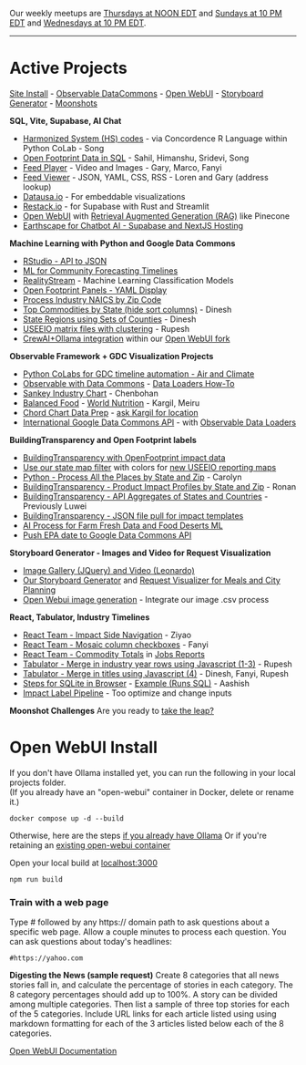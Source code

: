 Our weekly meetups are [Thursdays at NOON EDT](/io/coders/) and [Sundays at 10 PM EDT](/io/coders/) and [Wednesdays at 10 PM EDT](/io/coders).

<hr style="margin-bottom:20px">

# Active Projects


[Site Install](../localsite/start/steps/) - [Observable DataCommons](/data-commons/dist/) - [Open WebUI](src/) - [Storyboard Generator](/data-pipeline/research) - [Moonshots](/community/projects/)

**SQL, Vite, Supabase, AI Chat**
- [Harmonized System (HS) codes](/requests/products/) - via Concordence R Language within Python CoLab - Song
- [Open Footprint Data in SQL](/useeio.js/footprint) - Sahil, Himanshu, Sridevi, Song
- [Feed Player](../feed/) - Video and Images - Gary, Marco, Fanyi
- [Feed Viewer](../feed/view/#feed=nasa) - JSON, YAML, CSS, RSS - Loren and Gary (address lookup) 
- [Datausa.io](https://datausa.io) - For embeddable visualizations
- [Restack.io](https://www.restack.io/docs/supabase-knowledge-supabase-rust-sdk-guide) - for Supabase with Rust and Streamlit
- [Open WebUI](src) with [Retrieval Augmented Generation (RAG)](https://docs.openwebui.com/tutorial/rag/) like Pinecone
- [Earthscape for Chatbot AI - Supabase and NextJS Hosting](/earthscape/app/)
<!--
- [ChatAll - Share simultaneous AI Chats with Chatbot UI](https://github.com/sunner/ChatALL)
-->

<!-- 
openai
Docker path: https://chat.openai.com/share/61b0997f-ea9b-49f7-9bcb-12fa0519a2d1 

Matthew Berman list of true Agents: 
https://youtu.be/_AOA6M9Ta2I?si=Bh8SMhyD3GmuCLks&t=378
-->

<!--
CSV Files to use for Timelines, Observable, and AI Training at: [industries/naics/US/counties](https://github.com/ModelEarth/community-data/tree/master/industries/naics/US/counties)  
Pre-processed data for county industry levels, based on employment, establishments and payroll.-->

**Machine Learning with Python and Google Data Commons**

- [RStudio - API to JSON](/localsite/info/data/flowsa/)
- [ML for Community Forecasting Timelines](../data-pipeline/timelines/)
- [RealityStream](/RealityStream/) - Machine Learning Classification Models
- [Open Footprint Panels - YAML Display](/OpenFootprint)
- [Process Industry NAICS by Zip Code](/data-pipeline/industries/naics)
- [Top Commodities by State (hide sort columns)](/data-pipeline/research/economy) - Dinesh
- [State Regions using Sets of Counties](/community-data/us/edd/) - Dinesh
- [USEEIO matrix files with clustering](/machine-learning/python/cluster/) - <!--Honglin-->Rupesh
- [CrewAI+Ollama integration](https://lightning.ai/lightning-ai/studios/ai-agents-powered-by-crewai) within our [Open WebUI fork](src)

**Observable Framework + GDC Visualization Projects**

- [Python CoLabs for GDC timeline automation - Air and Climate](/data-commons/dist/air)
- [Observable with Data Commons](/data-commons/) - [Data Loaders How-To](/data-commons/dist/air/)
- [Sankey Industry Chart](/useeio.js/charts/echarts/sankey-nodeAlign-left.html) - Chenbohan
- [Balanced Food](/balance/) - [World Nutrition](/data-commons/dist/food) - Kargil, Meiru
- [Chord Chart Data Prep](/io/charts/chord/) - [ask Kargil for location](https://github.com/modelearth/Observables-DataLoader/tree/master/docs)
- [International Google Data Commons API](/data-commons/) - with [Observable Data Loaders](https://observablehq.com/framework/loaders)


**BuildingTransparency and Open Footprint labels**

- [BuildingTransparency with OpenFootprint impact data](/OpenFootprint)
- [Use our state map filter](#geoview=country) with colors for [new USEEIO reporting maps](https://figshare.com/collections/USEEIO_State_Models_v1_0_-_Supporting_Figures/7041473)
- [Python - Process All the Places by State and Zip](/places) - Carolyn
- [BuildingTransparency - Product Impact Profiles by State and Zip](/io/template/feed/) - Ronan
- [BuildingTransparency - API Aggregates of States and Countries](/io/template/product/) - Previously Luwei
- [BuildingTransparency - JSON file pull for impact templates](/io/template/product/)
- [AI Process for Farm Fresh Data and Food Deserts ML](/community-data/process/python/farmfresh/)
- [Push EPA date to Google Data Commons API](https://docs.datacommons.org/api/)


**Storyboard Generator - Images and Video for Request Visualization**
- [Image Gallery (JQuery) and Video (Leonardo)](/data-pipeline/research/stream)
- [Our Storyboard Generator](/data-pipeline/research/) and [Request Visualizer for Meals and City Planning](/requests/)
- [Open Webui image generation](https://docs.openwebui.com/tutorial/images/) - Integrate our image .csv process
<!-- [Kishor's Repo](https://github.com/mannurkishorreddy/streamlit-replicate-img-app)-->
<!--- [Image Gallery (React)](/react-gallery/view/) - Anthony -->

**React, Tabulator, Industry Timelines**
- [React Team - Impact Side Navigation](/io/charts/inflow-outflow/#set=prosperity&indicators=VADD,JOBS) - Ziyao
- [React Team - Mosaic column checkboxes](/io/charts) - Fanyi
- [React Team - Commodity Totals](/localsite/info/data/totals/) in [Jobs Reports](/localsite/info/#indicators=JOBS)
- [Tabulator - Merge in industry year rows using Javascript (1-3)](/data-pipeline/timelines/tabulator/) - Rupesh<!--Vadlamudi-->
- [Tabulator - Merge in titles using Javascript (4)](/data-pipeline/timelines/tabulator/) - Dinesh, Fanyi, Rupesh
- [Steps for SQLite in Browser](/data-pipeline/timelines/sqlite/phiresky/) - [Example (Runs SQL)](https://phiresky.github.io/blog/2021/hosting-sqlite-databases-on-github-pages/) - Aashish
- [Impact Label Pipeline](/apps/impact) - Too optimize and change inputs

**Moonshot Challenges**
Are you ready to [take the leap?](/community/projects/)
<br>


# Open WebUI Install

If you don't have Ollama installed yet, you can run the following in your local projects folder.  
(If you already have an "open-webui" container in Docker, delete or rename it.)

	docker compose up -d --build

Otherwise, here are the steps [if you already have Ollama](https://docs.openwebui.com/)
Or if you're retaining an [existing open-webui container](https://docs.openwebui.com/getting-started/)
<!--
, and using GPU Support, then run:

	docker run -d -p 3000:8080 --gpus=all -v ollama:/root/.ollama -v open-webui:/app/backend/data --name open-webui --restart always ghcr.io/open-webui/open-webui:ollama
-->

Open your local build at [localhost:3000](http://localhost:3000)

	npm run build

### Train with a web page

Type # followed by any https:// domain path to ask questions about a specific web page. 
Allow a couple minutes to process each question. You can ask questions about today's headlines:

	#https://yahoo.com

**Digesting the News (sample request)**
Create 8 categories that all news stories fall in, and calculate the percentage of stories in each category. The 8 category percentages should add up to 100%. A story can be divided among multiple categories. Then list a sample of three top stories for each of the 5 categories. Include URL links for each article listed using using markdown formatting for each of the 3 articles listed below each of the 8 categories.

<!-- npm run preview didn't have an api. flower -->

[Open WebUI Documentation](https://docs.openwebui.com/)

<div id="activeDivLoaded"></div>

